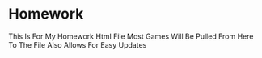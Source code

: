 # Homework
This Is For My Homework Html File
Most Games Will Be Pulled From Here To The File
Also Allows For Easy Updates
